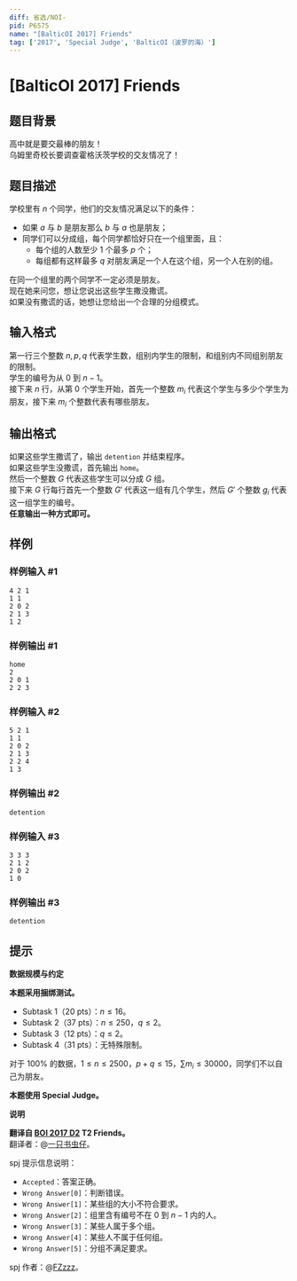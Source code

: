 ```yaml
---
diff: 省选/NOI-
pid: P6575
name: "[BalticOI 2017] Friends"
tag: ['2017', 'Special Judge', 'BalticOI（波罗的海）']
---
```

# [BalticOI 2017] Friends
## 题目背景

高中就是要交最棒的朋友！  
乌姆里奇校长要调查霍格沃茨学校的交友情况了！
## 题目描述

学校里有 $n$ 个同学，他们的交友情况满足以下的条件：

- 如果 $a$ 与 $b$ 是朋友那么 $b$ 与 $a$ 也是朋友；
- 同学们可以分成组，每个同学都恰好只在一个组里面，且：
	- 每个组的人数至少 $1$ 个最多 $p$ 个；
    - 每组都有这样最多 $q$ 对朋友满足一个人在这个组，另一个人在别的组。
    
在同一个组里的两个同学不一定必须是朋友。   
现在她来问您，想让您说出这些学生撒没撒谎。  
如果没有撒谎的话，她想让您给出一个合理的分组模式。
## 输入格式

第一行三个整数 $n,p,q$ 代表学生数，组别内学生的限制，和组别内不同组别朋友的限制。  
学生的编号为从 $0$ 到 $n - 1$。   
接下来 $n$ 行，从第 $0$ 个学生开始，首先一个整数 $m_i$ 代表这个学生与多少个学生为朋友，接下来 $m_i$ 个整数代表有哪些朋友。
## 输出格式

如果这些学生撒谎了，输出 `detention` 并结束程序。  
如果这些学生没撒谎，首先输出 `home`。  
然后一个整数 $G$ 代表这些学生可以分成 $G$ 组。  
接下来 $G$ 行每行首先一个整数 $G'$ 代表这一组有几个学生，然后 $G'$ 个整数 $g_i$ 代表这一组学生的编号。  
**任意输出一种方式即可。**
## 样例

### 样例输入 #1
```
4 2 1
1 1
2 0 2
2 1 3
1 2

```
### 样例输出 #1
```
home
2
2 0 1
2 2 3
```
### 样例输入 #2
```
5 2 1
1 1
2 0 2
2 1 3
2 2 4
1 3

```
### 样例输出 #2
```
detention
```
### 样例输入 #3
```
3 3 3
2 1 2
2 0 2
1 0

```
### 样例输出 #3
```
detention
```
## 提示

**数据规模与约定**

**本题采用捆绑测试。**

- Subtask 1（20 pts）：$n \le 16$。
- Subtask 2（37 pts）：$n \le 250$，$q \le 2$。
- Subtask 3（12 pts）：$q \le 2$。
- Subtask 4（31 pts）：无特殊限制。

对于 $100\%$ 的数据，$1 \le n \le 2500$，$p+q \le 15$，$\sum m_i \le 30000$，同学们不以自己为朋友。

**本题使用 Special Judge。**

**说明**

**翻译自 [BOI 2017 D2](https://boi.cses.fi/files/boi2017_day2.pdf) T2 Friends。**  
翻译者：@[一只书虫仔](https://www.luogu.com.cn/user/114914)。

spj 提示信息说明：
- `Accepted`：答案正确。
- `Wrong Answer[0]`：判断错误。
- `Wrong Answer[1]`：某些组的大小不符合要求。
- `Wrong Answer[2]`：组里含有编号不在 $0$ 到 $n-1$ 内的人。
- `Wrong Answer[3]`：某些人属于多个组。
- `Wrong Answer[4]`：某些人不属于任何组。
- `Wrong Answer[5]`：分组不满足要求。

spj 作者：@[FZzzz](https://www.luogu.com.cn/user/174045)。
